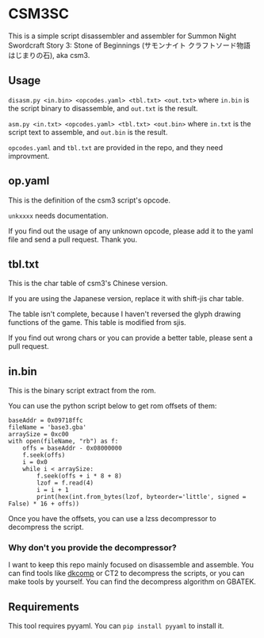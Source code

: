 # CSM3SC

This is a simple script disassembler and assembler for Summon Night Swordcraft Story 3: Stone of Beginnings (サモンナイト クラフトソード物語 はじまりの石), aka csm3.

## Usage

`disasm.py <in.bin> <opcodes.yaml> <tbl.txt> <out.txt>`
where `in.bin` is the script binary to disassemble, and `out.txt` is the result.

`asm.py <in.txt> <opcodes.yaml> <tbl.txt> <out.bin>`
where `in.txt` is the script text to assemble, and `out.bin` is the result.

`opcodes.yaml` and `tbl.txt` are provided in the repo, and they need improvment.

## op.yaml

This is the definition of the csm3 script's opcode.

`unkxxxx` needs documentation.

If you find out the usage of any unknown opcode, please add it to the yaml file and send a pull request. Thank you.

## tbl.txt

This is the char table of csm3's Chinese version.

If you are using the Japanese version, replace it with shift-jis char table.

The table isn't complete, because I haven't reversed the glyph drawing functions of the game. This table is modified from sjis.

If you find out wrong chars or you can provide a better table, please sent a pull request.

## in.bin

This is the binary script extract from the rom.

You can use the python script below to get rom offsets of them:

```
baseAddr = 0x09718ffc
fileName = 'base3.gba'
arraySize = 0xc00
with open(fileName, "rb") as f:
	offs = baseAddr - 0x08000000
	f.seek(offs)
	i = 0x0
	while i < arraySize:
		f.seek(offs + i * 8 + 8)
		lzof = f.read(4)
		i = i + 1
		print(hex(int.from_bytes(lzof, byteorder='little', signed = False) * 16 + offs))
```

Once you have the offsets, you can use a lzss decompressor to decompress the script.

### Why don't you provide the decompressor?

I want to keep this repo mainly focused on disassemble and assemble. You can find tools like [dkcomp](https://github.com/Kingizor/dkcomp) or CT2 to decompress the scripts, or you can make tools by yourself. You can find the decompress algorithm on GBATEK. 

## Requirements

This tool requires pyyaml. You can `pip install pyyaml` to install it.

